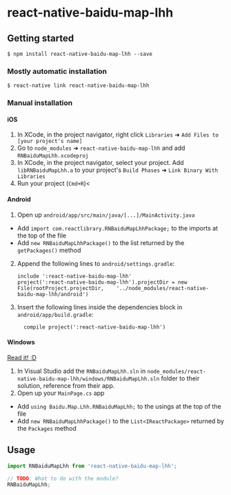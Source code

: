 
# react-native-baidu-map-lhh

## Getting started

`$ npm install react-native-baidu-map-lhh --save`

### Mostly automatic installation

`$ react-native link react-native-baidu-map-lhh`

### Manual installation


#### iOS

1. In XCode, in the project navigator, right click `Libraries` ➜ `Add Files to [your project's name]`
2. Go to `node_modules` ➜ `react-native-baidu-map-lhh` and add `RNBaiduMapLhh.xcodeproj`
3. In XCode, in the project navigator, select your project. Add `libRNBaiduMapLhh.a` to your project's `Build Phases` ➜ `Link Binary With Libraries`
4. Run your project (`Cmd+R`)<

#### Android

1. Open up `android/app/src/main/java/[...]/MainActivity.java`
  - Add `import com.reactlibrary.RNBaiduMapLhhPackage;` to the imports at the top of the file
  - Add `new RNBaiduMapLhhPackage()` to the list returned by the `getPackages()` method
2. Append the following lines to `android/settings.gradle`:
  	```
  	include ':react-native-baidu-map-lhh'
  	project(':react-native-baidu-map-lhh').projectDir = new File(rootProject.projectDir, 	'../node_modules/react-native-baidu-map-lhh/android')
  	```
3. Insert the following lines inside the dependencies block in `android/app/build.gradle`:
  	```
      compile project(':react-native-baidu-map-lhh')
  	```

#### Windows
[Read it! :D](https://github.com/ReactWindows/react-native)

1. In Visual Studio add the `RNBaiduMapLhh.sln` in `node_modules/react-native-baidu-map-lhh/windows/RNBaiduMapLhh.sln` folder to their solution, reference from their app.
2. Open up your `MainPage.cs` app
  - Add `using Baidu.Map.Lhh.RNBaiduMapLhh;` to the usings at the top of the file
  - Add `new RNBaiduMapLhhPackage()` to the `List<IReactPackage>` returned by the `Packages` method


## Usage
```javascript
import RNBaiduMapLhh from 'react-native-baidu-map-lhh';

// TODO: What to do with the module?
RNBaiduMapLhh;
```
  